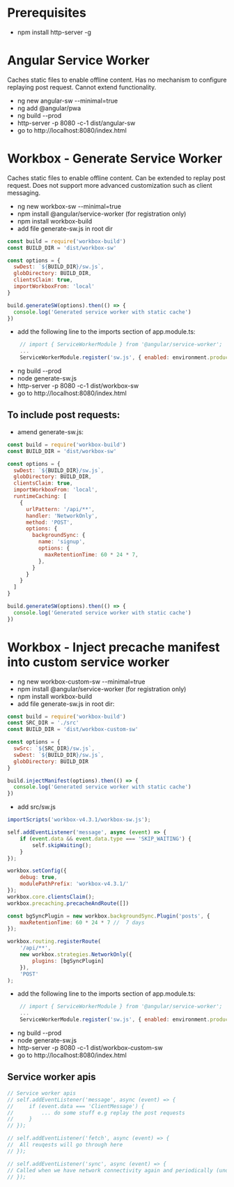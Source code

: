 # Prerequisites 

* npm install http-server -g

# Angular Service Worker

Caches static files to enable offline content. Has no mechanism to configure replaying post request. Cannot extend functionality.

* ng new angular-sw --minimal=true 
* ng add @angular/pwa
* ng build --prod
* http-server -p 8080 -c-1 dist/angular-sw
* go to http://localhost:8080/index.html

# Workbox - Generate Service Worker

Caches static files to enable offline content. Can be extended to replay post request. Does not support more advanced customization such as client messaging.

* ng new workbox-sw --minimal=true 
* npm install @angular/service-worker (for registration only)
* npm install workbox-build
* add file generate-sw.js in root dir
```js
const build = require('workbox-build')
const BUILD_DIR = 'dist/workbox-sw'

const options = {
  swDest: `${BUILD_DIR}/sw.js`,
  globDirectory: BUILD_DIR,
  clientsClaim: true,
  importWorkboxFrom: 'local'
}

build.generateSW(options).then(() => {
  console.log('Generated service worker with static cache')
})
```
* add the following line to the imports section of app.module.ts:
```js
    // import { ServiceWorkerModule } from '@angular/service-worker';
    ...
    ServiceWorkerModule.register('sw.js', { enabled: environment.production })
```
* ng build --prod
* node generate-sw.js
* http-server -p 8080 -c-1 dist/workbox-sw
* go to http://localhost:8080/index.html

## To include post requests:

* amend generate-sw.js:
```js
const build = require('workbox-build')
const BUILD_DIR = 'dist/workbox-sw'

const options = {
  swDest: `${BUILD_DIR}/sw.js`,
  globDirectory: BUILD_DIR,
  clientsClaim: true,
  importWorkboxFrom: 'local',
  runtimeCaching: [
    {
      urlPattern: '/api/**',
      handler: 'NetworkOnly',
      method: 'POST',
      options: {
        backgroundSync: {
          name: 'signup',
          options: {
            maxRetentionTime: 60 * 24 * 7,
          },
        }
      }
    }
  ]
}

build.generateSW(options).then(() => {
  console.log('Generated service worker with static cache')
})
```
# Workbox - Inject precache manifest into custom service worker

* ng new workbox-custom-sw --minimal=true 
* npm install @angular/service-worker (for registration only)
* npm install workbox-build
* add file generate-sw.js in root dir:
```js
const build = require('workbox-build')
const SRC_DIR = './src'
const BUILD_DIR = 'dist/workbox-custom-sw'

const options = {
  swSrc: `${SRC_DIR}/sw.js`,
  swDest: `${BUILD_DIR}/sw.js`,
  globDirectory: BUILD_DIR
}

build.injectManifest(options).then(() => {
  console.log('Generated service worker with static cache')
})
```
* add src/sw.js

```js
importScripts('workbox-v4.3.1/workbox-sw.js');

self.addEventListener('message', async (event) => {
    if (event.data && event.data.type === 'SKIP_WAITING') {
        self.skipWaiting();
    }
});

workbox.setConfig({
    debug: true,
    modulePathPrefix: 'workbox-v4.3.1/'
});
workbox.core.clientsClaim();
workbox.precaching.precacheAndRoute([])

const bgSyncPlugin = new workbox.backgroundSync.Plugin('posts', {
    maxRetentionTime: 60 * 24 * 7 //  7 days
});

workbox.routing.registerRoute(
    '/api/**',
    new workbox.strategies.NetworkOnly({
        plugins: [bgSyncPlugin]
    }),
    'POST'
);
```
* add the following line to the imports section of app.module.ts:
```js
    // import { ServiceWorkerModule } from '@angular/service-worker';
    ...
    ServiceWorkerModule.register('sw.js', { enabled: environment.production })
```
* ng build --prod
* node generate-sw.js
* http-server -p 8080 -c-1 dist/workbox-custom-sw
* go to http://localhost:8080/index.html

## Service worker apis

```js
// Service worker apis
// self.addEventListener('message', async (event) => {
//     if (event.data === 'ClientMessage') {
//         ... do some stuff e.g replay the post requests
//     }
// });

// self.addEventListener('fetch', async (event) => {
//  All reuqests will go through here
// });

// self.addEventListener('sync', async (event) => {
// Called when we have network connectivity again and periodically (undetermined) by the browser.
// });
```